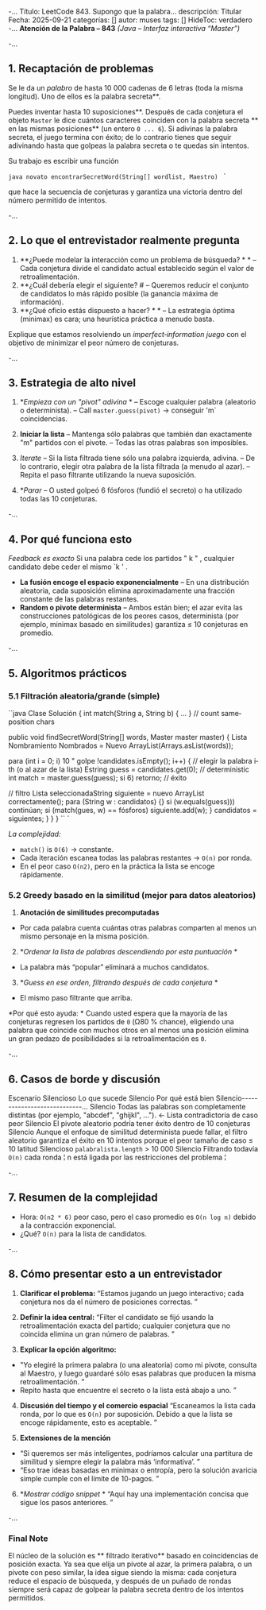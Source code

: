 -...
Título: LeetCode 843. Supongo que la palabra...
descripción: Titular
Fecha: 2025-09-21
categorías: []
autor: muses
tags: []
HideToc: verdadero
-...
**Atención de la Palabra – 843**
*(Java – Interfaz interactiva “Master”)*

-...

## 1. Recaptación de problemas

Se le da un *palabro* de hasta 10 000 cadenas de 6 letras (toda la misma longitud).
Uno de ellos es la palabra secreta**.

Puedes inventar hasta 10 suposiciones**.
Después de cada conjetura el objeto `Master` le dice cuántos caracteres coinciden con la palabra secreta ** en las mismas posiciones** (un entero `0 ... 6`).
Si adivinas la palabra secreta, el juego termina con éxito; de lo contrario tienes que seguir adivinando hasta que golpeas la palabra secreta o te quedas sin intentos.

Su trabajo es escribir una función

``java
novato encontrarSecretWord(String[] wordlist, Maestro)
`` `

que hace la secuencia de conjeturas y garantiza una victoria dentro del número permitido de intentos.

-...

## 2. Lo que el entrevistador realmente pregunta

1. **¿Puede modelar la interacción como un problema de búsqueda? * *
– Cada conjetura divide el candidato actual establecido según el valor de retroalimentación.
2. **¿Cuál debería elegir el siguiente? #
– Queremos reducir el conjunto de candidatos lo más rápido posible (la ganancia máxima de información).
3. **¿Qué oficio estás dispuesto a hacer? * *
– La estrategia óptima (minimax) es cara; una heurística práctica a menudo basta.

Explique que estamos resolviendo un *imperfect‐information juego* con el objetivo de minimizar el peor número de conjeturas.

-...

## 3. Estrategia de alto nivel

1. **Empieza con un "pivot" adivina* *
– Escoge cualquier palabra (aleatorio o determinista).
– Call `master.guess(pivot)` → conseguir 'm` coincidencias.

2. **Iniciar la lista**
– Mantenga sólo palabras que también dan exactamente "m" partidos con el pivote.
– Todas las otras palabras son imposibles.

3. *Iterate*
– Si la lista filtrada tiene sólo una palabra izquierda, adivina.
– De lo contrario, elegir otra palabra de la lista filtrada (a menudo al azar).
– Repita el paso filtrante utilizando la nueva suposición.

4. **Parar*
– O usted golpeó 6 fósforos (fundió el secreto) o ha utilizado todas las 10 conjeturas.

-...

## 4. Por qué funciona esto

*Feedback es exacto* Si una palabra cede los partidos " k " , cualquier candidato debe ceder el mismo `k ' .
- **La fusión encoge el espacio exponencialmente** – En una distribución aleatoria, cada suposición elimina aproximadamente una fracción constante de las palabras restantes.
- **Random o pivote determinista** – Ambos están bien; el azar evita las construcciones patológicas de los peores casos, determinista (por ejemplo, minimax basado en similitudes) garantiza ≤ 10 conjeturas en promedio.

-...

## 5. Algoritmos prácticos

### 5.1 Filtración aleatoria/grande (simple)

``java
Clase Solución {
int match(String a, String b) { ... } // count same‐position chars

public void findSecretWord(String[] words, Master master master) {
Lista Nombramiento Nombrados = Nuevo ArrayList(Arrays.asList(words));

para (int i = 0; i) 10 " golpe !candidates.isEmpty(); i++) {
// elegir la palabra i‐th (o al azar de la lista)
Estring guess = candidates.get(0); // deterministic
int match = master.guess(guess);
si 6) retorno; // éxito

// filtro
Lista seleccionadaString siguiente = nuevo ArrayList correctamente();
para (String w : candidatos) {}
si (w.equals(guess))) continúan;
si (match(gues, w) == fósforos) siguiente.add(w);
}
candidatos = siguientes;
}
}
}
`` `

*La complejidad:*
- `match()` is `O(6)` → constante.
- Cada iteración escanea todas las palabras restantes → `O(n)` por ronda.
- En el peor caso `O(n2)`, pero en la práctica la lista se encoge rápidamente.

### 5.2 Greedy basado en la similitud (mejor para datos aleatorios)

1. **Anotación de similitudes precomputadas**
- Por cada palabra cuenta cuántas otras palabras comparten al menos un mismo personaje en la misma posición.

2. **Ordenar la lista de palabras descendiendo por esta puntuación* *
- La palabra más “popular” eliminará a muchos candidatos.

3. **Guess en ese orden, filtrando después de cada conjetura* *
- El mismo paso filtrante que arriba.

*Por qué esto ayuda: *
Cuando usted espera que la mayoría de las conjeturas regresen los partidos de `0` (Ω80 % chance), eligiendo una palabra que coincide con muchos otros en al menos una posición elimina un gran pedazo de posibilidades si la retroalimentación es `0`.

-...

## 6. Casos de borde y discusión

Escenario Silencioso Lo que sucede Silencio Por qué está bien
Silencio----------------------------...
Silencio Todas las palabras son completamente distintas (por ejemplo, "abcdef", "ghijkl", ...").
← Lista contradictoria de caso peor Silencio El pivote aleatorio podría tener éxito dentro de 10 conjeturas Silencio Aunque el enfoque de similitud determinista puede fallar, el filtro aleatorio garantiza el éxito en 10 intentos porque el peor tamaño de caso ≤ 10 latitud
Silencioso `palabralista.length` > 10 000 Silencio Filtrando todavía `O(n)` cada ronda ¦ n está ligada por las restricciones del problema ¦

-...

## 7. Resumen de la complejidad

- Hora:
`O(n2 * 6)` peor caso, pero el caso promedio es `O(n log n)` debido a la contracción exponencial.
- ¿Qué?
`O(n)` para la lista de candidatos.

-...

## 8. Cómo presentar esto a un entrevistador

1. **Clarificar el problema:**
“Estamos jugando un juego interactivo; cada conjetura nos da el número de posiciones correctas. ”

2. **Definir la idea central:**
“Filter el candidato se fijó usando la retroalimentación exacta del partido; cualquier conjetura que no coincida elimina un gran número de palabras. ”

3. **Explicar la opción algoritmo:**
- "Yo elegiré la primera palabra (o una aleatoria) como mi pivote, consulta al Maestro, y luego guardaré sólo esas palabras que producen la misma retroalimentación. ”
- Repito hasta que encuentre el secreto o la lista está abajo a uno. ”

4. **Discusión del tiempo y el comercio espacial**
“Escaneamos la lista cada ronda, por lo que es `O(n)` por suposición. Debido a que la lista se encoge rápidamente, esto es aceptable. ”

5. **Extensiones de la mención**
- “Si queremos ser más inteligentes, podríamos calcular una partitura de similitud y siempre elegir la palabra más ‘informativa’. ”
- “Eso trae ideas basadas en minimax o entropía, pero la solución avaricia simple cumple con el límite de 10-pagos. ”

6. **Mostrar código snippet* *
“Aquí hay una implementación concisa que sigue los pasos anteriores. ”

-...

### Final Note

El núcleo de la solución es ** filtrado iterativo** basado en coincidencias de posición exacta.
Ya sea que elija un pivote al azar, la primera palabra, o un pivote con peso similar, la idea sigue siendo la misma: cada conjetura reduce el espacio de búsqueda, y después de un puñado de rondas siempre será capaz de golpear la palabra secreta dentro de los intentos permitidos.